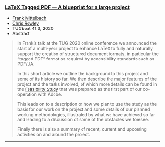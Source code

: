 
### <a href="{{site.baseurl}}/publications/2020-FMi-TUB-tb129mitt-tagpdf.pdf" target="_blank" onclick="vgwPixelCall('be7595c59bf34ca8b4366dfa05816e17');">LaTeX Tagged PDF — A blueprint for a large project</a>

+ [Frank Mittelbach]({{site.baseurl}}/about/team/#frank-mittelbach)
+ [Chris Rowley]({{site.baseurl}}/about/team/#chris-rowley)
+ TUGboat 41:3, 2020 
+ Abstract
> In Frank’s talk at the TUG 2020 online conference we announced the
> start of a multi-year project to enhance LaTeX to fully and
> naturally support the creation of structured document formats, in
> particular the “tagged PDF” format as required by accessibility
> standards such as PDF/UA.
>
> In this short article we outline the background to this project and
> some of its history so far. We then describe the major features of
> the project and the tasks involved, of which more details can be
> found in the <a
> href="{{site.baseurl}}/publications/2020-tagged-pdf-feasibility.pdf"
> target="_blank"
> onclick="vgwPixelCall('c1e17b6fed7b4e0fac9032b4aad469c9');">Feasibility
> Study</a> that was prepared as the first part of our co-operation
> with Adobe.
>
> This leads on to a description of how we plan to use the study as
> the basis for our work on the project and some details of our
> planned working methodologies, illustrated by what we have achieved
> so far and leading to a discussion of some of the obstacles we
> foresee.
>
> Finally there is also a summary of recent, current and upcoming
> activities on and around the project.




***

